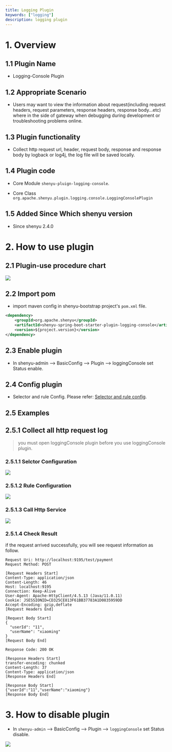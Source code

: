 ```yaml
---
title: Logging Plugin
keywords: ["logging"]
description: logging plugin
---
```


# 1. Overview

## 1.1 Plugin Name

* Logging-Console Plugin

## 1.2 Appropriate Scenario

* Users may want to view the information about request(including request headers, request parameters, response headers, response body...etc) where in the side of gateway when debugging during development or troubleshooting problems online.

## 1.3 Plugin functionality

* Collect http request url, header, request body, response and response body by logback or log4j, the log file will be saved locally. 

## 1.4 Plugin code

* Core Module `shenyu-pluign-logging-console`.

* Core Class `org.apache.shenyu.plugin.logging.console.LoggingConsolePlugin`

## 1.5 Added Since Which shenyu version

* Since shenyu 2.4.0

# 2. How to use plugin

## 2.1 Plugin-use procedure chart

![](/img/shenyu/plugin/logging/logging-console/loggingConsole-use-en.png)

## 2.2 Import pom

- import maven config in shenyu-bootstrap project's `pom.xml` file.

```xml
<dependency>
    <groupId>org.apache.shenyu</groupId>
    <artifactId>shenyu-spring-boot-starter-plugin-logging-console</artifactId>
    <version>${project.version}</version>
</dependency>
```

## 2.3 Enable plugin

- In shenyu-admin --> BasicConfig --> Plugin --> loggingConsole set Status enable.

## 2.4 Config plugin

* Selector and rule Config. Please refer: [Selector and rule config](../../user-guide/admin-usage/selector-and-rule.md).

## 2.5 Examples

## 2.5.1 Collect all http request log

> you must open loggingConsole plugin before you use loggingConsole plugin.

### 2.5.1.1 Selctor Configuration

![](/img/shenyu/plugin/logging/logging-console/log-selector-en.jpg)

### 2.5.1.2 Rule Configuration

![](/img/shenyu/plugin/logging/logging-console/log-rule-en.jpg)

### 2.5.1.3 Call Http Service

![](/img/shenyu/plugin/logging/logging-console/call-service.png)

### 2.5.1.4 Check Result

if the request arrived successfully, you will see request information as follow.

```
Request Uri: http://localhost:9195/test/payment
Request Method: POST

[Request Headers Start]
Content-Type: application/json
Content-Length: 46
Host: localhost:9195
Connection: Keep-Alive
User-Agent: Apache-HttpClient/4.5.13 (Java/11.0.11)
Cookie: JSESSIONID=CD325CE813F61BB37783A1D0835959DD
Accept-Encoding: gzip,deflate
[Request Headers End]

[Request Body Start]
{
  "userId": "11",
  "userName": "xiaoming"
}
[Request Body End]

Response Code: 200 OK

[Response Headers Start]
transfer-encoding: chunked
Content-Length: 37
Content-Type: application/json
[Response Headers End]

[Response Body Start]
{"userId":"11","userName":"xiaoming"}
[Response Body End]
```

# 3. How to disable plugin

- In `shenyu-admin` --> BasicConfig --> Plugin --> `loggingConsole` set Status disable.

![](/img/shenyu/plugin/logging/logging-console/unenable-log-plugin-en.jpg)